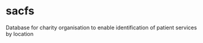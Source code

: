 # sacfs
Database for charity organisation to enable identification of patient services by location

